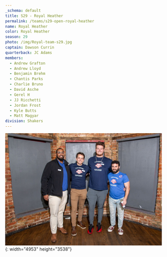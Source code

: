 ```yaml
---
_schema: default
title: S29 - Royal Heather
permalink: /teams/s29-open-royal-heather
name: Royal Heather
color: Royal Heather
season: 29
photo: /img/Royal-team-s29.jpg
captain: Dawson Currin
quarterback: JC Adams
members:
  - Andrew Grafton
  - Andrew Lloyd
  - Benjamin Brehm
  - Chantis Parks
  - Charlie Bruno
  - David Asche
  - Gerel H
  - JJ Ricchetti
  - Jordan Frost
  - Kyle Butts
  - Matt Magyar
division: Shakers
---
```

![](/img/da2-7066.jpg){: width="4953" height="3538"}